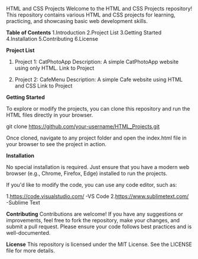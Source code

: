 HTML and CSS Projects
Welcome to the HTML and CSS Projects repository! This repository contains various HTML and CSS projects for learning, practicing, and showcasing basic web development skills.


**Table of Contents**
1.Introduction
2.Project List
3.Getting Started
4.Installation
5.Contributing
6.License


**Project List**


1. Project 1: CatPhotoApp
Description: A simple CatPhotoApp website using only HTML.
Link to Project 

2. Project 2: CafeMenu
Description: A simple Cafe website using HTML and CSS
Link to Project 


**Getting Started**

To explore or modify the projects, you can clone this repository and run the HTML files directly in your browser.

git clone https://github.com/your-username/HTML_Projects.git

Once cloned, navigate to any project folder and open the index.html file in your browser to see the project in action.

**Installation**

No special installation is required. Just ensure that you have a modern web browser (e.g., Chrome, Firefox, Edge) installed to run the projects.

If you'd like to modify the code, you can use any code editor, such as:

1.https://code.visualstudio.com/ -VS Code
2.https://www.sublimetext.com/ -Sublime Text


**Contributing**
Contributions are welcome! If you have any suggestions or improvements, feel free to fork the repository, make your changes, and submit a pull request. Please ensure your code follows best practices and is well-documented.

**License**
This repository is licensed under the MIT License. See the LICENSE file for more details.

